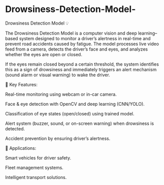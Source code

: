 # Drowsiness-Detection-Model-

Drowsiness Detection Model 💡

The Drowsiness Detection Model is a computer vision and deep learning–based system designed to monitor a driver’s alertness in real-time and prevent road accidents caused by fatigue. The model processes live video feed from a camera, detects the driver’s face and eyes, and analyzes whether the eyes are open or closed.

If the eyes remain closed beyond a certain threshold, the system identifies this as a sign of drowsiness and immediately triggers an alert mechanism (sound alarm or visual warning) to wake the driver.

🔹 Key Features:

Real-time monitoring using webcam or in-car camera.

Face & eye detection with OpenCV and deep learning (CNN/YOLO).

Classification of eye states (open/closed) using trained model.

Alert system (buzzer, sound, or on-screen warning) when drowsiness is detected.

Accident prevention by ensuring driver’s alertness.

🔹 Applications:

Smart vehicles for driver safety.

Fleet management systems.

Intelligent transport solutions.
